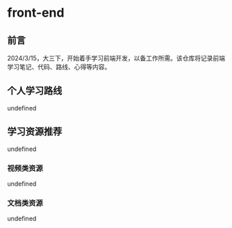 # front-end

## 前言

2024/3/15，大三下，开始着手学习前端开发，以备工作所需。该仓库将记录前端学习笔记、代码、路线、心得等内容。

## 个人学习路线

undefined

## 学习资源推荐

undefined

### 视频类资源

undefined

### 文档类资源

undefined

